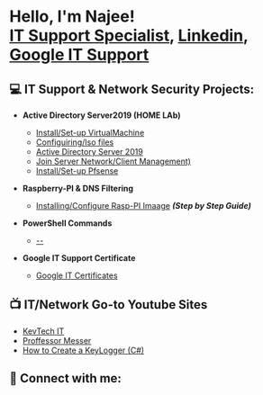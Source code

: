 <h1>Hello, I'm Najee! <br/><a href="https://github.com/Njen4tech">IT Support Specialist</a>, <a href="https://www.linkedin.com/in/najen2ab/">Linkedin</a>, <a href="https://www.coursera.org/account/accomplishments/specialization/8XYGHPCPMLWB">Google IT Support </a></h1>

<h2>💻 IT Support & Network Security Projects:</h2>

- <b>Active Directory Server2019 (HOME LAb)</b>
  - [Install/Set-up VirtualMachine](---)
  - [Configuiring/Iso files](--)
  - [Active Directory Server 2019](--)
  - [Join Server Network/Client Management)](--)
  - [Install/Set-up Pfsense](--)

- <b>Raspberry-PI & DNS Filtering</b>
  - [Installing/Configure Rasp-PI Imaage](https://njen4tech.blogspot.com/) <b><i>(Step by Step Guide)</b></i>
- <b>PowerShell Commands</b>
  - [--](-)
- <b>Google IT Support Certificate</b>
  - [Google IT Certificates](https://www.coursera.org/account/accomplishments/specialization/8XYGHPCPMLWB)

<h2>📺 IT/Network Go-to Youtube Sites  
</h2>

- [KevTech IT](https://www.youtube.com/c/KevtechITSupport)
- [Proffessor Messer](-)
- [How to Create a KeyLogger (C#)](-)

<h2> 🔎 Connect with me:</h2>
